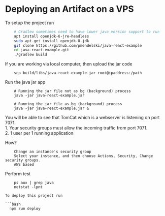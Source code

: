 # Deploying an Artifact on a VPS 

To setup the project run

```bash
    # Gradlew sometimes need to have lower java version support to run on the system.
    apt install openjdk-8-jre-headless
    sudo apt-get install openjdk-8-jdk
    git clone https://github.com/pmendelski/java-react-example
    cd java-react-example.git
    ./gradlew build
```

If you are working via local computer, then upload the jar code

```
    scp build/libs/java-react-example.jar root@ipaddress:/path
```

Run the java jar app

```
    # Running the jar file not as bg (background) process
    java -jar java-react-example.jar

    # Running the jar file as bg (background) process
    java -jar java-react-example.jar &
```

You will be able to see that TomCat which is a webserver is listening on port 
7071. 
<br> 1. Your security groups must allow the incoming traffic from port 7071.
<br> 2. 1 user per 1 running application

How?
```
    Change an instance's security group
    Select your instance, and then choose Actions, Security, Change security groups.
    AWS based
```

Perform test
```
    ps aux | grep java
    netstat -lpnt

To deploy this project run

```bash
  npm run deploy
```

  
